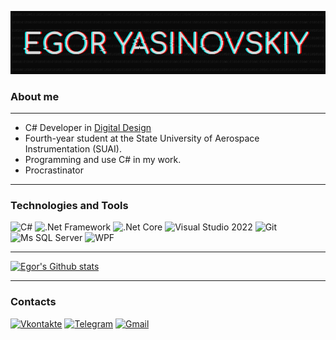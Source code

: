 
![Header](https://github.com/EgorYasinovskiy/egoryasinovskiy/blob/master/img/Header.png)

### About me 
___
 * C# Developer in [Digital Design](https://www.digdes.com/)
 * Fourth-year student at the State University of Aerospace Instrumentation (SUAI). 
 * Programming and use C# in my work.
 * Procrastinator
___
### Technologies and Tools
![C#](https://img.shields.io/badge/-C%23-090909?style=for-the-badge&logo=C-Sharp&logoColor=b3b)
![.Net Framework](https://img.shields.io/badge/-.NET_Framework-090909?style=for-the-badge&logo=dotnet&logoColor=f8f)
![.Net Core](https://img.shields.io/badge/-.NET_Core-090909?style=for-the-badge&logo=dotnet&logoColor=f8f)
![Visual Studio 2022](https://img.shields.io/badge/-VS2019-090909?style=for-the-badge&logo=Visual-studio&logoColor=b3b)
![Git](https://img.shields.io/badge/-Git-090909?style=for-the-badge&logo=git&logoColor=red)
![Ms SQL Server](https://img.shields.io/badge/-Ms_SQL_SERVER-090909?style=for-the-badge&logo=microsoft-sql-server&logoColor=red)
![WPF](https://img.shields.io/badge/-WPF-090909?style=for-the-badge&logo=microsoft&logoColor=aqua)
___
[![Egor's Github stats](https://github-readme-stats.vercel.app/api?username=EgorYasinovskiy&show_icons=true&theme=synthwave)](https://github.com/anuraghazra/github-readme-stats)
___
### Contacts
[![Vkontakte](https://img.shields.io/badge/-VK-4680C2?style=for-the-badge&logo=vk&logoColor=fff)](https://vk.com/yasinovskiy_egor)
[![Telegram](https://img.shields.io/badge/-Telegram-2CA5E0?style=for-the-badge&logo=telegram&logoColor=fff)](https://t.me/greennide)
[![Gmail](https://img.shields.io/badge/-Gmail-D14836?style=for-the-badge&logo=gmail&logoColor=fff)](mailto:egor.yasinovskiy2020@gmail.com)

	
